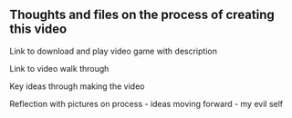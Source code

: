 ## Thoughts and files on the process of creating this video 

Link to download and play video game with description

Link to video walk through

Key ideas through making the video

Reflection with pictures on process
	- ideas moving forward
    - my evil self
